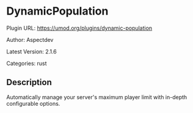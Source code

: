 # DynamicPopulation

Plugin URL: https://umod.org/plugins/dynamic-population

Author: Aspectdev

Latest Version: 2.1.6

Categories: rust

## Description

Automatically manage your server's maximum player limit with in-depth configurable options.
